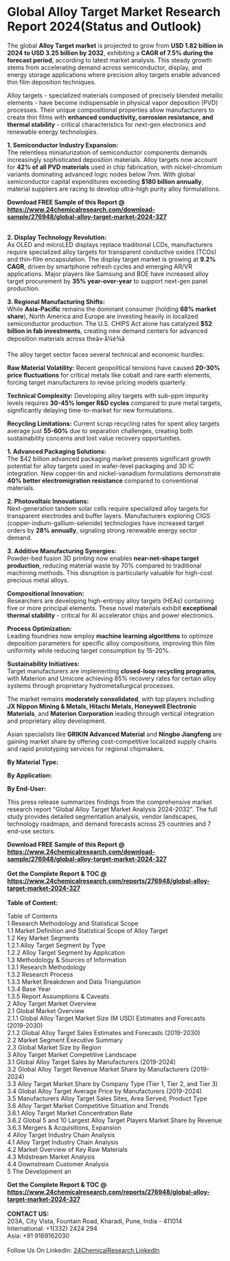 <h1>Global Alloy Target Market Research Report 2024(Status and Outlook)</h1><p>The global <strong>Alloy Target market</strong> is projected to grow from <strong>USD 1.82 billion in 2024 to USD 3.25 billion by 2032</strong>, exhibiting a <strong>CAGR of 7.5% during the forecast period</strong>, according to latest market analysis. This steady growth stems from accelerating demand across semiconductor, display, and energy storage applications where precision alloy targets enable advanced thin film deposition techniques.</p><p>Alloy targets - specialized materials composed of precisely blended metallic elements - have become indispensable in physical vapor deposition (PVD) processes. Their unique compositional properties allow manufacturers to create thin films with <strong>enhanced conductivity, corrosion resistance, and thermal stability</strong> - critical characteristics for next-gen electronics and renewable energy technologies.</p><p><strong>1. Semiconductor Industry Expansion:</strong><br>
The relentless miniaturization of semiconductor components demands increasingly sophisticated deposition materials. Alloy targets now account for <strong>42% of all PVD materials</strong> used in chip fabrication, with nickel-chromium variants dominating advanced logic nodes below 7nm. With global semiconductor capital expenditures exceeding <strong>$180 billion annually</strong>, material suppliers are racing to develop ultra-high purity alloy formulations.</p><div><b>Download FREE Sample of this Report @ 
            <a href="https://www.24chemicalresearch.com/download-sample/276948/global-alloy-target-market-2024-327">
            https://www.24chemicalresearch.com/download-sample/276948/global-alloy-target-market-2024-327</a></b></div><br><p><strong>2. Display Technology Revolution:</strong><br>
As OLED and microLED displays replace traditional LCDs, manufacturers require specialized alloy targets for transparent conductive oxides (TCOs) and thin-film encapsulation. The display target market is growing at <strong>9.2% CAGR</strong>, driven by smartphone refresh cycles and emerging AR/VR applications. Major players like Samsung and BOE have increased alloy target procurement by <strong>35% year-over-year</strong> to support next-gen panel production.</p><p><strong>3. Regional Manufacturing Shifts:</strong><br>
While <strong>Asia-Pacific</strong> remains the dominant consumer (holding <strong>68% market share</strong>), North America and Europe are investing heavily in localized semiconductor production. The U.S. CHIPS Act alone has catalyzed <strong>$52 billion in fab investments</strong>, creating new demand centers for advanced deposition materials across theä»·å¼é¾ã</p><p>The alloy target sector faces several technical and economic hurdles:</p><p><strong>Raw Material Volatility:</strong> Recent geopolitical tensions have caused <strong>20-30% price fluctuations</strong> for critical metals like cobalt and rare earth elements, forcing target manufacturers to revise pricing models quarterly.</p><p><strong>Technical Complexity:</strong> Developing alloy targets with sub-ppm impurity levels requires <strong>30-45% longer R&amp;D cycles</strong> compared to pure metal targets, significantly delaying time-to-market for new formulations.</p><p><strong>Recycling Limitations:</strong> Current scrap recycling rates for spent alloy targets average just <strong>55-60%</strong> due to separation challenges, creating both sustainability concerns and lost value recovery opportunities.</p><p><strong>1. Advanced Packaging Solutions:</strong><br>
The $42 billion advanced packaging market presents significant growth potential for alloy targets used in wafer-level packaging and 3D IC integration. New copper-tin and nickel-vanadium formulations demonstrate <strong>40% better electromigration resistance</strong> compared to conventional materials.</p><p><strong>2. Photovoltaic Innovations:</strong><br>
Next-generation tandem solar cells require specialized alloy targets for transparent electrodes and buffer layers. Manufacturers exploring CIGS (copper-indium-gallium-selenide) technologies have increased target orders by <strong>28% annually</strong>, signaling strong renewable energy sector demand.</p><p><strong>3. Additive Manufacturing Synergies:</strong><br>
Powder-bed fusion 3D printing now enables <strong>near-net-shape target production</strong>, reducing material waste by 70% compared to traditional machining methods. This disruption is particularly valuable for high-cost precious metal alloys.</p><p><strong>Compositional Innovation:</strong><br>
	Researchers are developing high-entropy alloy targets (HEAs) containing five or more principal elements. These novel materials exhibit <strong>exceptional thermal stability</strong> - critical for AI accelerator chips and power electronics.</p><p><strong>Process Optimization:</strong><br>
	Leading foundries now employ <strong>machine learning algorithms</strong> to optimize deposition parameters for specific alloy compositions, improving thin film uniformity while reducing target consumption by 15-20%.</p><p><strong>Sustainability Initiatives:</strong><br>
	Target manufacturers are implementing <strong>closed-loop recycling programs</strong>, with Materion and Umicore achieving 85% recovery rates for certain alloy systems through proprietary hydrometallurgical processes.</p><p>The market remains <strong>moderately consolidated</strong>, with top players including <strong>JX Nippon Mining &amp; Metals, Hitachi Metals, Honeywell Electronic Materials</strong>, and <strong>Materion Corporation</strong> leading through vertical integration and proprietary alloy development.</p><p>Asian specialists like <strong>GRIKIN Advanced Material</strong> and <strong>Ningbo Jiangfeng</strong> are gaining market share by offering cost-competitive localized supply chains and rapid prototyping services for regional chipmakers.</p><p><strong>By Material Type:</strong></p><p><strong>By Application:</strong></p><p><strong>By End-User:</strong></p><p>This press release summarizes findings from the comprehensive market research report "Global Alloy Target Market Analysis 2024-2032". The full study provides detailed segmentation analysis, vendor landscapes, technology roadmaps, and demand forecasts across 25 countries and 7 end-use sectors.</p><div><b>Download FREE Sample of this Report @ 
            <a href="https://www.24chemicalresearch.com/download-sample/276948/global-alloy-target-market-2024-327">
            https://www.24chemicalresearch.com/download-sample/276948/global-alloy-target-market-2024-327</a></b></div><br><div><b>Get the Complete Report & TOC @ 
            <a href="https://www.24chemicalresearch.com/reports/276948/global-alloy-target-market-2024-327">
            https://www.24chemicalresearch.com/reports/276948/global-alloy-target-market-2024-327</a></b></div><br>
            <b>Table of Content:</b><p>Table of Contents<br />
1 Research Methodology and Statistical Scope<br />
1.1 Market Definition and Statistical Scope of Alloy Target<br />
1.2 Key Market Segments<br />
1.2.1 Alloy Target Segment by Type<br />
1.2.2 Alloy Target Segment by Application<br />
1.3 Methodology & Sources of Information<br />
1.3.1 Research Methodology<br />
1.3.2 Research Process<br />
1.3.3 Market Breakdown and Data Triangulation<br />
1.3.4 Base Year<br />
1.3.5 Report Assumptions & Caveats<br />
2 Alloy Target Market Overview<br />
2.1 Global Market Overview<br />
2.1.1 Global Alloy Target Market Size (M USD) Estimates and Forecasts (2019-2030)<br />
2.1.2 Global Alloy Target Sales Estimates and Forecasts (2019-2030)<br />
2.2 Market Segment Executive Summary<br />
2.3 Global Market Size by Region<br />
3 Alloy Target Market Competitive Landscape<br />
3.1 Global Alloy Target Sales by Manufacturers (2019-2024)<br />
3.2 Global Alloy Target Revenue Market Share by Manufacturers (2019-2024)<br />
3.3 Alloy Target Market Share by Company Type (Tier 1, Tier 2, and Tier 3)<br />
3.4 Global Alloy Target Average Price by Manufacturers (2019-2024)<br />
3.5 Manufacturers Alloy Target Sales Sites, Area Served, Product Type<br />
3.6 Alloy Target Market Competitive Situation and Trends<br />
3.6.1 Alloy Target Market Concentration Rate<br />
3.6.2 Global 5 and 10 Largest Alloy Target Players Market Share by Revenue<br />
3.6.3 Mergers & Acquisitions, Expansion<br />
4 Alloy Target Industry Chain Analysis<br />
4.1 Alloy Target Industry Chain Analysis<br />
4.2 Market Overview of Key Raw Materials<br />
4.3 Midstream Market Analysis<br />
4.4 Downstream Customer Analysis<br />
5 The Development an</p><div><b>Get the Complete Report & TOC @ 
            <a href="https://www.24chemicalresearch.com/reports/276948/global-alloy-target-market-2024-327">
            https://www.24chemicalresearch.com/reports/276948/global-alloy-target-market-2024-327</a></b></div><br><b>CONTACT US:</b><br>
            203A, City Vista, Fountain Road, Kharadi, Pune, India - 411014<br>
            International: +1(332) 2424 294<br>
            Asia: +91 9169162030 <br><br>
            Follow Us On LinkedIn: <a href="https://www.linkedin.com/company/24chemicalresearch/">24ChemicalResearch LinkedIn</a>